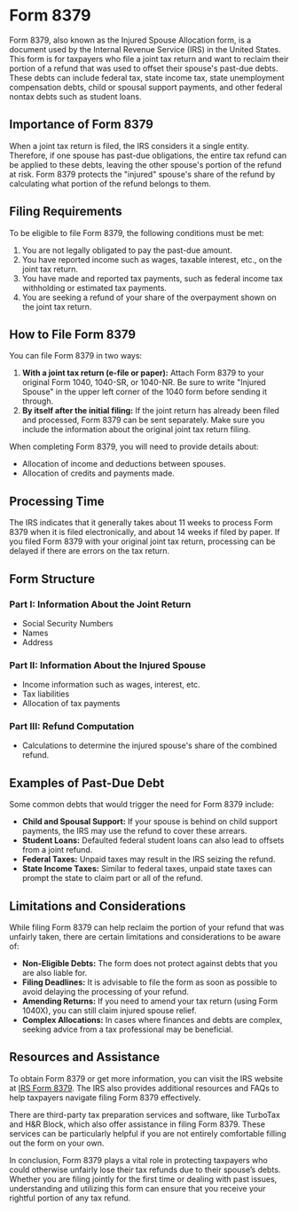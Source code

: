 # Form 8379

Form 8379, also known as the Injured Spouse Allocation form, is a document used by the Internal Revenue Service (IRS) in the United States. This form is for taxpayers who file a joint tax return and want to reclaim their portion of a refund that was used to offset their spouse's past-due debts. These debts can include federal tax, state income tax, state unemployment compensation debts, child or spousal support payments, and other federal nontax debts such as student loans.

## Importance of Form 8379

When a joint tax return is filed, the IRS considers it a single entity. Therefore, if one spouse has past-due obligations, the entire tax refund can be applied to these debts, leaving the other spouse's portion of the refund at risk. Form 8379 protects the "injured" spouse's share of the refund by calculating what portion of the refund belongs to them.

## Filing Requirements

To be eligible to file Form 8379, the following conditions must be met:
1. You are not legally obligated to pay the past-due amount.
2. You have reported income such as wages, taxable interest, etc., on the joint tax return.
3. You have made and reported tax payments, such as federal income tax withholding or estimated tax payments.
4. You are seeking a refund of your share of the overpayment shown on the joint tax return.

## How to File Form 8379

You can file Form 8379 in two ways:
1. **With a joint tax return (e-file or paper):** Attach Form 8379 to your original Form 1040, 1040-SR, or 1040-NR. Be sure to write "Injured Spouse" in the upper left corner of the 1040 form before sending it through.
2. **By itself after the initial filing:** If the joint return has already been filed and processed, Form 8379 can be sent separately. Make sure you include the information about the original joint tax return filing.

When completing Form 8379, you will need to provide details about:
- Allocation of income and deductions between spouses.
- Allocation of credits and payments made.

## Processing Time

The IRS indicates that it generally takes about 11 weeks to process Form 8379 when it is filed electronically, and about 14 weeks if filed by paper. If you filed Form 8379 with your original joint tax return, processing can be delayed if there are errors on the tax return.

## Form Structure

### Part I: Information About the Joint Return
- Social Security Numbers
- Names
- Address

### Part II: Information About the Injured Spouse
- Income information such as wages, interest, etc.
- Tax liabilities
- Allocation of tax payments

### Part III: Refund Computation
- Calculations to determine the injured spouse's share of the combined refund.

## Examples of Past-Due Debt

Some common debts that would trigger the need for Form 8379 include:
- **Child and Spousal Support:** If your spouse is behind on child support payments, the IRS may use the refund to cover these arrears.
- **Student Loans:** Defaulted federal student loans can also lead to offsets from a joint refund.
- **Federal Taxes:** Unpaid taxes may result in the IRS seizing the refund.
- **State Income Taxes:** Similar to federal taxes, unpaid state taxes can prompt the state to claim part or all of the refund.

## Limitations and Considerations

While filing Form 8379 can help reclaim the portion of your refund that was unfairly taken, there are certain limitations and considerations to be aware of:
- **Non-Eligible Debts:** The form does not protect against debts that you are also liable for.
- **Filing Deadlines:** It is advisable to file the form as soon as possible to avoid delaying the processing of your refund.
- **Amending Returns:** If you need to amend your tax return (using Form 1040X), you can still claim injured spouse relief.
- **Complex Allocations:** In cases where finances and debts are complex, seeking advice from a tax professional may be beneficial.

## Resources and Assistance

To obtain Form 8379 or get more information, you can visit the IRS website at [IRS Form 8379](https://www.irs.gov/forms-pubs/about-form-8379). The IRS also provides additional resources and FAQs to help taxpayers navigate filing Form 8379 effectively. 

There are third-party tax preparation services and software, like TurboTax and H&R Block, which also offer assistance in filing Form 8379. These services can be particularly helpful if you are not entirely comfortable filling out the form on your own. 

In conclusion, Form 8379 plays a vital role in protecting taxpayers who could otherwise unfairly lose their tax refunds due to their spouse’s debts. Whether you are filing jointly for the first time or dealing with past issues, understanding and utilizing this form can ensure that you receive your rightful portion of any tax refund.